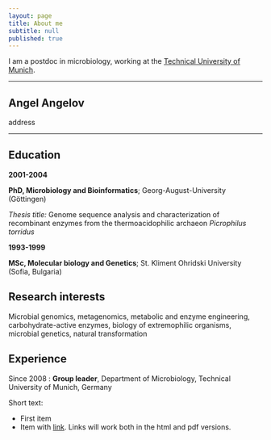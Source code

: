 ```yaml
---
layout: page
title: About me
subtitle: null
published: true
---
```



I am a postdoc in microbiology, working at the [Technical University of Munich](https://www.tum.de/).   

***
## Angel Angelov

address

---

Education
----------------

**2001-2004**

**PhD, Microbiology and Bioinformatics**; Georg-August-University (Göttingen)

*Thesis title:* Genome sequence analysis and characterization of recombinant enzymes from the 
thermoacidophilic archaeon *Picrophilus torridus*

**1993-1999**

**MSc, Molecular biology and Genetics**; St. Kliment Ohridski University (Sofia, Bulgaria)


Research interests
--------------------------
Microbial genomics, metagenomics, metabolic and enzyme engineering, carbohydrate-active enzymes, biology of extremophilic organisms, microbial genetics, natural transformation

Experience
-------------

Since 2008
:   **Group leader**, Department of Microbiology, Technical University of Munich, Germany

Short text:
* First item
* Item with [link](http://www.example.com). Links will work both in
  the html and pdf versions.
